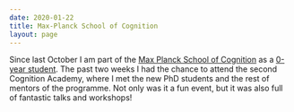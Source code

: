 ```yaml
---
date: 2020-01-22
title: Max-Planck School of Cognition
layout: page
---
```

Since last October I am part of the [Max Planck School of Cognition](https://www.maxplanckschools.de/en/cognition) as a [0-year student](https://www.maxplanckschools.de/en/schools/cognition/people/0year-mentors). The past two weeks I had the chance to attend the second Cognition Academy, where I met the new PhD students and the rest of mentors of the programme. Not only was it a fun event, but it was also full of fantastic talks and workshops!
